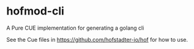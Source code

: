 # hofmod-cli

A Pure CUE implementation for generating a golang cli

See the Cue files in https://github.com/hofstadter-io/hof
for how to use.

